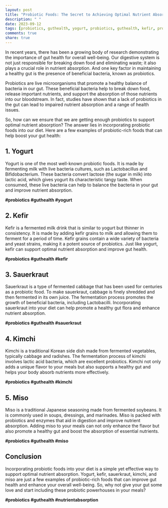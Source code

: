 ```yaml
---
layout: post
title: "Probiotic Foods: The Secret to Achieving Optimal Nutrient Absorption"
description: " "
date: 2023-09-12
tags: [probiotics, guthealth, yogurt, probiotics, guthealth, kefir, probiotics, guthealth, sauerkraut, probiotics, guthealth, kimchi, probiotics, guthealth, miso, probiotics, guthealth, nutrientabsorption]
comments: true
share: true
---
```


In recent years, there has been a growing body of research demonstrating the importance of gut health for overall well-being. Our digestive system is not just responsible for breaking down food and eliminating waste; it also plays a crucial role in nutrient absorption. And one key factor in maintaining a healthy gut is the presence of beneficial bacteria, known as probiotics.

Probiotics are live microorganisms that promote a healthy balance of bacteria in our gut. These beneficial bacteria help to break down food, release important nutrients, and support the absorption of those nutrients into our bloodstream. In fact, studies have shown that a lack of probiotics in the gut can lead to impaired nutrient absorption and a range of health issues.

So, how can we ensure that we are getting enough probiotics to support optimal nutrient absorption? The answer lies in incorporating probiotic foods into our diet. Here are a few examples of probiotic-rich foods that can help boost your gut health:

## 1. Yogurt

Yogurt is one of the most well-known probiotic foods. It is made by fermenting milk with live bacteria cultures, such as Lactobacillus and Bifidobacterium. These bacteria convert lactose (the sugar in milk) into lactic acid, which gives yogurt its characteristic tangy taste. When consumed, these live bacteria can help to balance the bacteria in your gut and improve nutrient absorption.

**#probiotics #guthealth #yogurt**

## 2. Kefir

Kefir is a fermented milk drink that is similar to yogurt but thinner in consistency. It is made by adding kefir grains to milk and allowing them to ferment for a period of time. Kefir grains contain a wide variety of bacteria and yeast strains, making it a potent source of probiotics. Just like yogurt, kefir can support optimal nutrient absorption and improve gut health.

**#probiotics #guthealth #kefir**

## 3. Sauerkraut

Sauerkraut is a type of fermented cabbage that has been used for centuries as a probiotic food. To make sauerkraut, cabbage is finely shredded and then fermented in its own juice. The fermentation process promotes the growth of beneficial bacteria, including Lactobacilli. Incorporating sauerkraut into your diet can help promote a healthy gut flora and enhance nutrient absorption.

**#probiotics #guthealth #sauerkraut**

## 4. Kimchi

Kimchi is a traditional Korean side dish made from fermented vegetables, typically cabbage and radishes. The fermentation process of kimchi involves lactic acid bacteria, which are excellent probiotics. Kimchi not only adds a unique flavor to your meals but also supports a healthy gut and helps your body absorb nutrients more effectively.

**#probiotics #guthealth #kimchi**

## 5. Miso

Miso is a traditional Japanese seasoning made from fermented soybeans. It is commonly used in soups, dressings, and marinades. Miso is packed with probiotics and enzymes that aid in digestion and improve nutrient absorption. Adding miso to your meals can not only enhance the flavor but also promote a healthy gut and boost the absorption of essential nutrients.

**#probiotics #guthealth #miso**

## Conclusion

Incorporating probiotic foods into your diet is a simple yet effective way to support optimal nutrient absorption. Yogurt, kefir, sauerkraut, kimchi, and miso are just a few examples of probiotic-rich foods that can improve gut health and enhance your overall well-being. So, why not give your gut some love and start including these probiotic powerhouses in your meals?

**#probiotics #guthealth #nutrientabsorption**